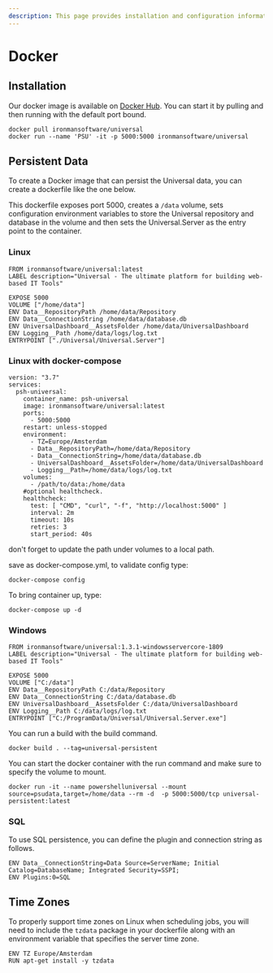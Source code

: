 ```yaml
---
description: This page provides installation and configuration information for Docker.
---
```


# Docker

## Installation

Our docker image is available on [Docker Hub](https://hub.docker.com/r/ironmansoftware/universal). You can start it by pulling and then running with the default port bound.

```
docker pull ironmansoftware/universal
docker run --name 'PSU' -it -p 5000:5000 ironmansoftware/universal
```

## Persistent Data

To create a Docker image that can persist the Universal data, you can create a dockerfile like the one below.

This dockerfile exposes port 5000, creates a `/data` volume, sets configuration environment variables to store the Universal repository and database in the volume and then sets the Universal.Server as the entry point to the container.

### Linux

```
FROM ironmansoftware/universal:latest
LABEL description="Universal - The ultimate platform for building web-based IT Tools" 

EXPOSE 5000
VOLUME ["/home/data"]
ENV Data__RepositoryPath /home/data/Repository
ENV Data__ConnectionString /home/data/database.db
ENV UniversalDashboard__AssetsFolder /home/data/UniversalDashboard 
ENV Logging__Path /home/data/logs/log.txt
ENTRYPOINT ["./Universal/Universal.Server"]
```

### Linux with docker-compose
```
version: "3.7"
services:
  psh-universal:
    container_name: psh-universal
    image: ironmansoftware/universal:latest
    ports:
      - 5000:5000
    restart: unless-stopped
    environment:
      - TZ=Europe/Amsterdam
      - Data__RepositoryPath=/home/data/Repository
      - Data__ConnectionString=/home/data/database.db
      - UniversalDashboard__AssetsFolder=/home/data/UniversalDashboard
      - Logging__Path=/home/data/logs/log.txt
    volumes:
      - /path/to/data:/home/data
    #optional healthcheck.
    healthcheck:
      test: [ "CMD", "curl", "-f", "http://localhost:5000" ]
      interval: 2m
      timeout: 10s
      retries: 3
      start_period: 40s

```
don't forget to update the path under volumes to a local path.

save as docker-compose.yml, to validate config type:

```
docker-compose config
```
To bring container up, type:
```
docker-compose up -d
```

### Windows

```
FROM ironmansoftware/universal:1.3.1-windowsservercore-1809
LABEL description="Universal - The ultimate platform for building web-based IT Tools" 

EXPOSE 5000
VOLUME ["C:/data"]
ENV Data__RepositoryPath C:/data/Repository
ENV Data__ConnectionString C:/data/database.db
ENV UniversalDashboard__AssetsFolder C:/data/UniversalDashboard 
ENV Logging__Path C:/data/logs/log.txt
ENTRYPOINT ["C:/ProgramData/Universal/Universal.Server.exe"]
```

You can run a build with the build command.

```
docker build . --tag=universal-persistent
```

You can start the docker container with the run command and make sure to specify the volume to mount.

```
docker run -it --name powershelluniversal --mount source=psudata,target=/home/data --rm -d  -p 5000:5000/tcp universal-persistent:latest
```

### SQL

To use SQL persistence, you can define the plugin and connection string as follows.&#x20;

```
ENV Data__ConnectionString=Data Source=ServerName; Initial Catalog=DatabaseName; Integrated Security=SSPI;
ENV Plugins:0=SQL
```

## Time Zones

To properly support time zones on Linux when scheduling jobs, you will need to include the `tzdata` package in your dockerfile along with an environment variable that specifies the server time zone.&#x20;

```
ENV TZ Europe/Amsterdam
RUN apt-get install -y tzdata
```
